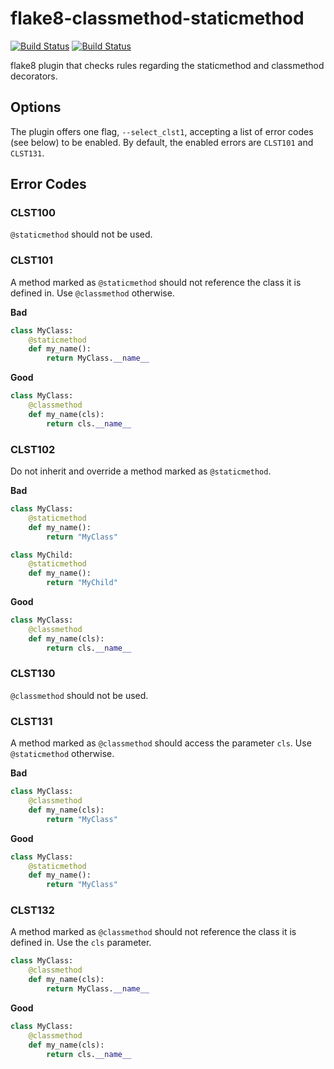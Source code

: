 # flake8-classmethod-staticmethod
[![Build Status](https://github.com/atollk/flake8-import-restrictions/workflows/tox/badge.svg)](https://github.com/atollk/flake8-import-restrictions/actions)
[![Build Status](https://github.com/atollk/flake8-import-restrictions/workflows/black/badge.svg)](https://github.com/atollk/flake8-import-restrictions/actions)


flake8 plugin that checks rules regarding the staticmethod and classmethod decorators.

## Options

The plugin offers one flag, `--select_clst1`, accepting a list of error
codes (see below) to be enabled. By default, the enabled errors
are `CLST101` and `CLST131`.

## Error Codes

### CLST100

`@staticmethod` should not be used.

### CLST101

A method marked as `@staticmethod` should not reference the class it
is defined in. Use `@classmethod` otherwise.

**Bad** 
```python
class MyClass:
    @staticmethod
    def my_name():
        return MyClass.__name__
```

**Good** 
```python
class MyClass:
    @classmethod
    def my_name(cls):
        return cls.__name__
```

### CLST102

Do not inherit and override a method marked as `@staticmethod`.

**Bad** 
```python
class MyClass:
    @staticmethod
    def my_name():
        return "MyClass"

class MyChild:
    @staticmethod
    def my_name():
        return "MyChild"
```

**Good** 
```python
class MyClass:
    @classmethod
    def my_name(cls):
        return cls.__name__
```

### CLST130

`@classmethod` should not be used.

### CLST131

A method marked as `@classmethod` should access the parameter `cls`.
Use `@staticmethod` otherwise.

**Bad** 
```python
class MyClass:
    @classmethod
    def my_name(cls):
        return "MyClass"
```

**Good** 
```python
class MyClass:
    @staticmethod
    def my_name():
        return "MyClass"
```

### CLST132
A method marked as `@classmethod` should not reference the class it
is defined in. Use the `cls` parameter.

```python
class MyClass:
    @classmethod
    def my_name(cls):
        return MyClass.__name__
```

**Good** 
```python
class MyClass:
    @classmethod
    def my_name(cls):
        return cls.__name__
```
